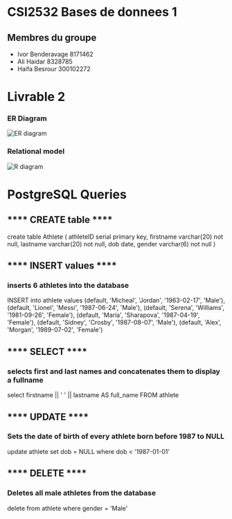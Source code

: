 # CSI2532 Bases de donnees 1

## Membres du groupe

* Ivor Benderavage  8171462
* Ali Haidar        8328785
* Haifa Besrour     300102272

# Livrable 2
### ER Diagram
![ER diagram](https://github.com/professor-forward/projet-csi2532_team/blob/livrable-2/ERModelLivrable2.png)

### Relational model
![R diagram](https://github.com/professor-forward/projet-csi2532_team/blob/master/R-model.png)


# PostgreSQL Queries 

## **** CREATE table ****
create table Athlete (
	athleteID serial primary key,
	firstname varchar(20) not null,
	lastname varchar(20) not null,
	dob date,
	gender varchar(6) not null
)

## **** INSERT values ****
### inserts 6 athletes into the database
INSERT into athlete 
values 
(default, 'Micheal', 'Jordan', '1963-02-17', 'Male'),
(default, 'Lionel', 'Messi', '1987-06-24', 'Male'),
(default, 'Serena', 'Williams', '1981-09-26', 'Female'),
(default, 'Maria', 'Sharapova', '1987-04-19', 'Female'),
(default, 'Sidney', 'Crosby', '1987-08-07', 'Male'),
(default, 'Alex', 'Morgan', '1989-07-02', 'Female')


## **** SELECT ****
### selects first and last names and concatenates them to display a fullname 
select 
	firstname || ' ' || lastname AS full_name
FROM
	athlete

## **** UPDATE ****
### Sets the date of birth of every athlete born before 1987 to NULL
update athlete
set dob = NULL
where dob < '1987-01-01'


## **** DELETE ****
### Deletes all male athletes from the database
delete from athlete
where gender = 'Male'




